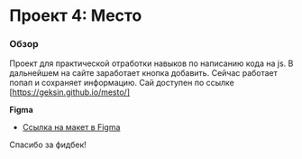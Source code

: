 # Проект 4: Место

### Обзор

Проект для практической отработки навыков по написанию кода на js. В дальнейшем на сайте заработает кнопка добавить. Сейчас работает попап и сохраняет информацию. 
Сай доступен по ссылке [https://geksin.github.io/mesto/]

**Figma**

* [Ссылка на макет в Figma](https://www.figma.com/file/StZjf8HnoeLdiXS7dYrLAh/JavaScript.-Sprint-4)

Спасибо за фидбек! 